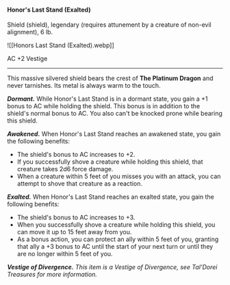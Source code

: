 #### Honor's Last Stand (Exalted)

Shield (shield), legendary (requires attunement by a creature of non-evil alignment), 6 lb.

![[Honors Last Stand (Exalted).webp]]

AC +2 Vestige

---

This massive silvered shield bears the crest of **The Platinum Dragon** and never tarnishes. Its metal is always warm to the touch.

***Dormant.*** While Honor's Last Stand is in a dormant state, you gain a +1 bonus to AC while holding the shield. This bonus is in addition to the shield's normal bonus to AC. You also can't be knocked prone while bearing this shield.

***Awakened.*** When Honor's Last Stand reaches an awakened state, you gain the following benefits:

- The shield's bonus to AC increases to +2.
- If you successfully shove a creature while holding this shield, that creature takes 2d6 force damage.
- When a creature within 5 feet of you misses you with an attack, you can attempt to shove that creature as a reaction.

***Exalted.*** When Honor's Last Stand reaches an exalted state, you gain the following benefits:

- The shield's bonus to AC increases to +3.
- When you successfully shove a creature while holding this shield, you can move it up to 15 feet away from you.
- As a bonus action, you can protect an ally within 5 feet of you, granting that ally a +3 bonus to AC until the start of your next turn or until they are no longer within 5 feet of you.

***Vestige of Divergence.*** *This item is a Vestige of Divergence, see *Tal'Dorei Treasures* for more information.*